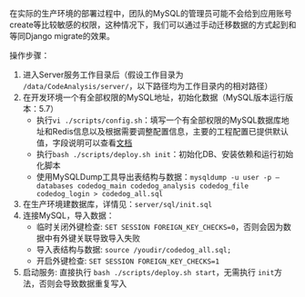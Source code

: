 在实际的生产环境的部署过程中，团队的MySQL的管理员可能不会给到应用账号create等比较敏感的权限，这种情况下，我们可以通过手动迁移数据的方式起到和等同Django migrate的效果。

操作步骤：

1. 进入Server服务工作目录后（假设工作目录为 ``/data/CodeAnalysis/server/``，以下路径均为工作目录内的相对路径）
2. 在开发环境一个有全部权限的MySQL地址，初始化数据（MySQL版本运行版本：5.7）
    - 执行``vi ./scripts/config.sh``：填写一个有全部权限的MySQL数据库地址和Redis信息以及根据需要调整配置信息，主要的工程配置已提供默认值，字段说明可以查看[文档](../server/README.md)
    - 执行``bash ./scripts/deploy.sh init``：初始化DB、安装依赖和运行初始化脚本
    - 使用MySQLDump工具导出表结构与数据：``mysqldump -u user -p –databases codedog_main codedog_analysis codedog_file codedog_login > codedog_all.sql``
3. 在生产环境建数据库，详情见：``server/sql/init.sql``
4. 连接MySQL，导入数据：
    - 临时关闭外键检查: ``SET SESSION FOREIGN_KEY_CHECKS=0``，否则会因为数据中有外键关联导致导入失败
    - 导入表结构与数据: ``source /youdir/codedog_all.sql;``
    - 开启外键检查:  ``SET SESSION FOREIGN_KEY_CHECKS=1``
5. 启动服务: 直接执行 ``bash ./scripts/deploy.sh start``，无需执行 ``init``方法，否则会导致数据重复写入

